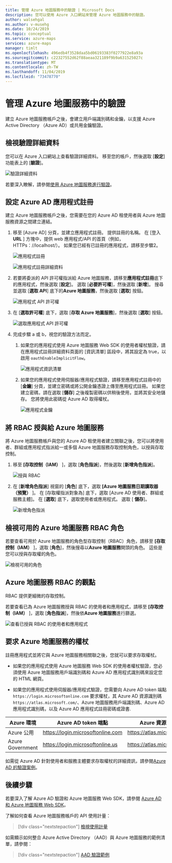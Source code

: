```yaml
---
title: 管理 Azure 地圖服務中的驗證 | Microsoft Docs
description: 您可以使用 Azure 入口網站來管理 Azure 地圖服務中的驗證。
author: walsehgal
ms.author: v-musehg
ms.date: 10/24/2019
ms.topic: conceptual
ms.service: azure-maps
services: azure-maps
manager: timlt
ms.openlocfilehash: 496edb4f3528daa5bd06193383f0277922e8a93a
ms.sourcegitcommit: c22327552d62f88aeaa321189f9b9a631525027c
ms.translationtype: MT
ms.contentlocale: zh-TW
ms.lasthandoff: 11/04/2019
ms.locfileid: "73478770"
---
```

# <a name="manage-authentication-in-azure-maps"></a>管理 Azure 地圖服務中的驗證

建立 Azure 地圖服務帳戶之後，會建立用戶端識別碼和金鑰，以支援 Azure Active Directory （Azure AD）或共用金鑰驗證。

## <a name="view-authentication-details"></a>檢視驗證詳細資料

您可以在 Azure 入口網站上查看驗證詳細資料。 移至您的帳戶，然後選取 [**設定**] 功能表上的 [**驗證**]。

![驗證詳細資料](./media/how-to-manage-authentication/how-to-view-auth.png)

 若要深入瞭解，請參閱[使用 Azure 地圖服務進行驗證](https://aka.ms/amauth)。


## <a name="set-up-azure-ad-app-registration"></a>設定 Azure AD 應用程式註冊

建立 Azure 地圖服務帳戶之後，您需要在您的 Azure AD 租使用者與 Azure 地圖服務資源之間建立連結。

1. 移至 [Azure AD] 分頁，並建立應用程式註冊。 提供註冊的名稱。 在 [登入**URL** ] 方塊中，提供 web 應用程式/API 的首頁（例如，HTTPs：\//localhost/）。 如果您已經有已註冊的應用程式，請移至步驟2。

    ![應用程式註冊](./media/how-to-manage-authentication/app-registration.png)

    ![應用程式註冊詳細資料](./media/how-to-manage-authentication/app-create.png)

2. 若要將委派的 API 許可權指派給 Azure 地圖服務，請移至**應用程式註冊**底下的應用程式，然後選取 [**設定**]。  選取 [**必要許可權**]，然後選取 [**新增**]。 搜尋並選取 [**選取 API**] 底下的**Azure 地圖服務**，然後選取 [**選取**] 按鈕。

    ![應用程式 API 許可權](./media/how-to-manage-authentication/app-permissions.png)

3. 在 [**選取許可權**] 底下，選取 [**存取 Azure 地圖服務**]，然後選取 [**選取**] 按鈕。

    ![選取應用程式 API 許可權](./media/how-to-manage-authentication/select-app-permissions.png)

4. 完成步驟 a 或 b，視您的驗證方法而定。

    1. 如果您的應用程式使用 Azure 地圖服務 Web SDK 的使用者權杖驗證，請在應用程式註冊詳細資料頁面的 [資訊清單] 區段中，將其設定為 true，以啟用 `oauthEnableImplicitFlow`。
    
       ![應用程式資訊清單](./media/how-to-manage-authentication/app-manifest.png)

    2. 如果您的應用程式使用伺服器/應用程式驗證，請移至應用程式註冊中的 [**金鑰**] 分頁，並建立密碼或將公開金鑰憑證上傳至應用程式註冊。 如果您建立密碼，請在選取 [**儲存**] 之後複製密碼以供稍後使用，並將其安全地儲存。 您將使用此密碼從 Azure AD 取得權杖。

       ![應用程式金鑰](./media/how-to-manage-authentication/app-keys.png)


## <a name="grant-rbac-to-azure-maps"></a>將 RBAC 授與給 Azure 地圖服務

將 Azure 地圖服務帳戶與您的 Azure AD 租使用者建立關聯之後，您可以將使用者、群組或應用程式指派給一或多個 Azure 地圖服務存取控制角色，以授與存取控制。

1. 移至 **[存取控制（IAM）** ]，選取 [**角色指派**]，然後選取 [**新增角色指派**]。

    ![授與 RBAC](./media/how-to-manage-authentication/how-to-grant-rbac.png)

2. 在 [**新增角色指派**] 視窗的 [**角色**] 底下，選取 **[Azure 地圖服務日期讀取器（預覽）** ]。 在 [存取權指派對象為] 底下，選取 [Azure AD 使用者、群組或服務主體]。 在 [**選取**] 底下，選取使用者或應用程式。 選取 [ **儲存**]。

    ![新增角色指派](./media/how-to-manage-authentication/add-role-assignment.png)

## <a name="view-available-azure-maps-rbac-roles"></a>檢視可用的 Azure 地圖服務 RBAC 角色

若要查看可用於 Azure 地圖服務的角色型存取控制（RBAC）角色，請移至 **[存取控制（IAM）** ]，選取 [**角色**]，然後搜尋以**Azure 地圖服務**開頭的角色。 這些是您可以授與存取權的角色。

![檢視可用的角色](./media/how-to-manage-authentication/how-to-view-avail-roles.png)


## <a name="view-azure-maps-rbac"></a>Azure 地圖服務 RBAC 的觀點

RBAC 提供更細微的存取控制。

若要查看已為 Azure 地圖服務授與 RBAC 的使用者和應用程式，請移至 **[存取控制（IAM）** ]，選取 [**角色指派**]，然後依**Azure 地圖服務**進行篩選。

![查看已授與 RBAC 的使用者和應用程式](./media/how-to-manage-authentication/how-to-view-amrbac.png)


## <a name="request-tokens-for-azure-maps"></a>要求 Azure 地圖服務的權杖

註冊應用程式並將它與 Azure 地圖服務相關聯之後，您就可以要求存取權杖。

* 如果您的應用程式使用 Azure 地圖服務 Web SDK 的使用者權杖驗證，您必須使用 Azure 地圖服務用戶端識別碼和 Azure AD 應用程式識別碼來設定您的 HTML 網頁。

* 如果您的應用程式使用伺服器/應用程式驗證，您需要向 Azure AD token 端點 `https://login.microsoftonline.com` 要求權杖，其 Azure AD 資源識別碼 `https://atlas.microsoft.com/`、Azure 地圖服務用戶端識別碼、Azure AD 應用程式識別碼，以及 Azure AD 應用程式註冊密碼或證書.

| Azure 環境   | Azure AD token 端點 | Azure 資源識別碼 |
| --------------------|-------------------------|-------------------|
| Azure 公用        | https://login.microsoftonline.com | https://atlas.microsoft.com/ |
| Azure Government    | https://login.microsoftonline.us  | https://atlas.microsoft.com/ | 

如需從 Azure AD 針對使用者和服務主體要求存取權杖的詳細資訊，請參閱[Azure AD 的驗證案例](https://docs.microsoft.com/azure/active-directory/develop/authentication-scenarios)。


## <a name="next-steps"></a>後續步驟

若要深入了解 Azure AD 驗證和 Azure 地圖服務 Web SDK，請參閱 [Azure AD 和 Azure 地圖服務 Web SDK](https://docs.microsoft.com/azure/azure-maps/how-to-use-map-control)。

了解如何查看 Azure 地圖服務帳戶的 API 使用計量：
> [!div class="nextstepaction"] 
> [檢視使用計量](how-to-view-api-usage.md)

如需顯示如何整合 Azure Active Directory （AAD）與 Azure 地圖服務的範例清單，請參閱：

> [!div class="nextstepaction"]
> [AAD 驗證範例](https://github.com/Azure-Samples/Azure-Maps-AzureAD-Samples)
